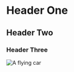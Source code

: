 # Header One
## Header Two
### Header Three

![A flying car](https://facts.net/wp-content/uploads/2024/01/19-facts-about-flying-cars-1706168267.jpg)
